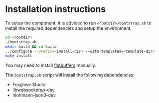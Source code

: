 # Installation instructions

To setup the component, it is adviced to run `<rootdir>/bootstrap.sh` to install the required dependencies and setup the environment.

```bash
cd <rootdir>
./bootstrap.sh
mkdir build && cd build
../configure --prefix=<install-dir> --with-templates=<template-dir>
make install
```

You may need to install [flatbuffers](https://github.com/google/flatbuffers) manually.

The `bootstrap.sh` script will install the following dependencies:

 - Foxglove Studio
 - libwebsocketpp-dev
 - nlohmann-json3-dev